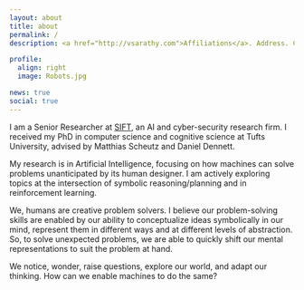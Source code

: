 ```yaml
---
layout: about
title: about
permalink: /
description: <a href="http://vsarathy.com">Affiliations</a>. Address. Contacts. Moto. Etc.

profile:
  align: right
  image: Robots.jpg

news: true
social: true
---
```


I am a Senior Researcher at [SIFT](https://www.sift.net/), an AI
and cyber-security research firm. I received my PhD in computer
science and cognitive science at Tufts University, advised by
Matthias Scheutz and Daniel Dennett. 


My research is in Artificial
Intelligence, focusing on how machines can solve problems
unanticipated by its human designer. I am actively exploring topics
at the intersection of symbolic reasoning/planning and in
reinforcement learning. 

We, humans are creative problem solvers. I
believe our problem-solving skills are enabled by our ability
to conceptualize ideas symbolically in our mind, represent them in
different ways and at different levels of abstraction. So, to solve
unexpected problems, we are able to quickly shift our mental
representations to suit the problem at hand. 

We notice, wonder, raise questions, explore our world, and adapt
our thinking. How can we enable machines to do the same?
